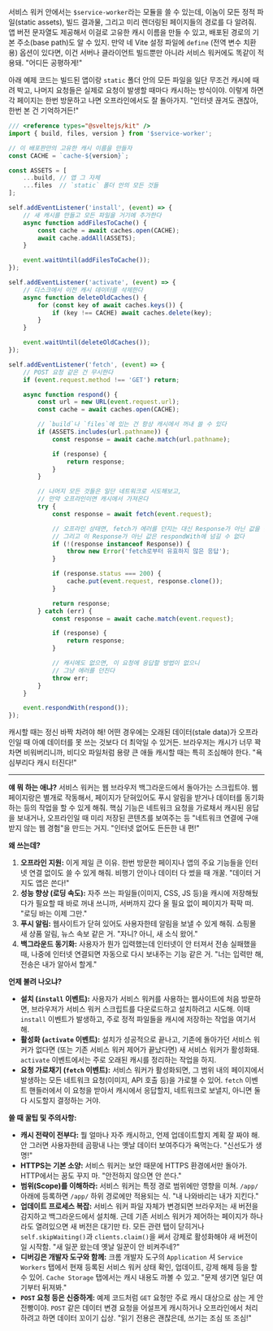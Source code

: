 서비스 워커 안에서는 `$service-worker`라는 모듈을 쓸 수 있는데, 이놈이 모든 정적 파일(static assets), 빌드 결과물, 그리고 미리 렌더링된 페이지들의 경로를 다 알려줘. 앱 버전 문자열도 제공해서 이걸로 고유한 캐시 이름을 만들 수 있고, 배포된 경로의 기본 주소(base path)도 알 수 있지. 만약 네 Vite 설정 파일에 `define` (전역 변수 치환용) 옵션이 있다면, 이건 서버나 클라이언트 빌드뿐만 아니라 서비스 워커에도 똑같이 적용돼. "어디든 공평하게!"

아래 예제 코드는 빌드된 앱이랑 `static` 폴더 안의 모든 파일을 일단 무조건 캐시에 때려 박고, 나머지 요청들은 실제로 요청이 발생할 때마다 캐시하는 방식이야. 이렇게 하면 각 페이지는 한번 방문하고 나면 오프라인에서도 잘 돌아가지. "인터넷 끊겨도 괜찮아, 한번 본 건 기억하거든!"

```typescript
/// <reference types="@sveltejs/kit" />
import { build, files, version } from '$service-worker';

// 이 배포판만의 고유한 캐시 이름을 만들자
const CACHE = `cache-${version}`;

const ASSETS = [
	...build, // 앱 그 자체
	...files  // `static` 폴더 안의 모든 것들
];

self.addEventListener('install', (event) => {
	// 새 캐시를 만들고 모든 파일을 거기에 추가한다
	async function addFilesToCache() {
		const cache = await caches.open(CACHE);
		await cache.addAll(ASSETS);
	}

	event.waitUntil(addFilesToCache());
});

self.addEventListener('activate', (event) => {
	// 디스크에서 이전 캐시 데이터를 삭제한다
	async function deleteOldCaches() {
		for (const key of await caches.keys()) {
			if (key !== CACHE) await caches.delete(key);
		}
	}

	event.waitUntil(deleteOldCaches());
});

self.addEventListener('fetch', (event) => {
	// POST 요청 같은 건 무시한다
	if (event.request.method !== 'GET') return;

	async function respond() {
		const url = new URL(event.request.url);
		const cache = await caches.open(CACHE);

		// `build`나 `files`에 있는 건 항상 캐시에서 꺼내 쓸 수 있다
		if (ASSETS.includes(url.pathname)) {
			const response = await cache.match(url.pathname);

			if (response) {
				return response;
			}
		}

		// 나머지 모든 것들은 일단 네트워크로 시도해보고,
		// 만약 오프라인이면 캐시에서 가져온다
		try {
			const response = await fetch(event.request);

			// 오프라인 상태면, fetch가 에러를 던지는 대신 Response가 아닌 값을 반환할 수 있다
			// 그리고 이 Response가 아닌 값은 respondWith에 넘길 수 없다
			if (!(response instanceof Response)) {
				throw new Error('fetch로부터 유효하지 않은 응답');
			}

			if (response.status === 200) {
				cache.put(event.request, response.clone());
			}

			return response;
		} catch (err) {
			const response = await cache.match(event.request);

			if (response) {
				return response;
			}

			// 캐시에도 없으면, 이 요청에 응답할 방법이 없으니
			// 그냥 에러를 던진다
			throw err;
		}
	}

	event.respondWith(respond());
});
```

캐시할 때는 정신 바짝 차려야 해! 어떤 경우에는 오래된 데이터(stale data)가 오프라인일 때 아예 데이터를 못 쓰는 것보다 더 최악일 수 있거든. 브라우저는 캐시가 너무 꽉 차면 비워버리니까, 비디오 파일처럼 용량 큰 애들 캐시할 때는 특히 조심해야 한다. "욕심부리다 캐시 터진다!"

---

**얘 뭐 하는 애냐?**
서비스 워커는 웹 브라우저 백그라운드에서 돌아가는 스크립트야. 웹페이지랑은 별개로 작동해서, 페이지가 닫혀있어도 푸시 알림을 받거나 데이터를 동기화하는 등의 작업을 할 수 있게 해줘. 핵심 기능은 네트워크 요청을 가로채서 캐시된 응답을 보내거나, 오프라인일 때 미리 저장된 콘텐츠를 보여주는 등 "네트워크 연결에 구애받지 않는 웹 경험"을 만드는 거지. "인터넷 없어도 든든한 내 편!"

**왜 쓰는데?**
1.  **오프라인 지원:** 이게 제일 큰 이유. 한번 방문한 페이지나 앱의 주요 기능들을 인터넷 연결 없이도 쓸 수 있게 해줘. 비행기 안이나 데이터 다 썼을 때 개꿀. "데이터 거지도 앱은 쓴다!"
2.  **성능 향상 (로딩 속도):** 자주 쓰는 파일들(이미지, CSS, JS 등)을 캐시에 저장해뒀다가 필요할 때 바로 꺼내 쓰니까, 서버까지 갔다 올 필요 없이 페이지가 팍팍 떠. "로딩 바는 이제 그만."
3.  **푸시 알림:** 웹사이트가 닫혀 있어도 사용자한테 알림을 보낼 수 있게 해줘. 쇼핑몰 새 상품 알림, 뉴스 속보 같은 거. "자니? 아니, 새 소식 왔어."
4.  **백그라운드 동기화:** 사용자가 뭔가 입력했는데 인터넷이 안 터져서 전송 실패했을 때, 나중에 인터넷 연결되면 자동으로 다시 보내주는 기능 같은 거. "너는 입력만 해, 전송은 내가 알아서 할게."

**언제 불려 나오냐?**
*   **설치 (`install` 이벤트):** 사용자가 서비스 워커를 사용하는 웹사이트에 처음 방문하면, 브라우저가 서비스 워커 스크립트를 다운로드하고 설치하려고 시도해. 이때 `install` 이벤트가 발생하고, 주로 정적 파일들을 캐시에 저장하는 작업을 여기서 해.
*   **활성화 (`activate` 이벤트):** 설치가 성공적으로 끝나고, 기존에 돌아가던 서비스 워커가 없다면 (또는 기존 서비스 워커 제어가 끝났다면) 새 서비스 워커가 활성화돼. `activate` 이벤트에서는 주로 오래된 캐시를 정리하는 작업을 하지.
*   **요청 가로채기 (`fetch` 이벤트):** 서비스 워커가 활성화되면, 그 범위 내의 페이지에서 발생하는 모든 네트워크 요청(이미지, API 호출 등)을 가로챌 수 있어. `fetch` 이벤트 핸들러에서 이 요청을 받아서 캐시에서 응답할지, 네트워크로 보낼지, 아니면 둘 다 시도할지 결정하는 거야.

**쓸 때 꿀팁 및 주의사항:**
*   **캐시 전략이 전부다:** 뭘 얼마나 자주 캐시하고, 언제 업데이트할지 계획 잘 짜야 해. 안 그러면 사용자한테 곰팡내 나는 옛날 데이터 보여주다가 욕먹는다. "신선도가 생명!"
*   **HTTPS는 기본 소양:** 서비스 워커는 보안 때문에 HTTPS 환경에서만 돌아가. HTTP에서는 꿈도 꾸지 마. "안전하지 않으면 안 쓴다."
*   **범위(Scope)를 이해하라:** 서비스 워커는 특정 경로 범위에만 영향을 미쳐. `/app/` 아래에 등록하면 `/app/` 하위 경로에만 적용되는 식. "내 나와바리는 내가 지킨다."
*   **업데이트 프로세스 복잡:** 서비스 워커 파일 자체가 변경되면 브라우저는 새 버전을 감지하고 백그라운드에서 설치해. 근데 기존 서비스 워커가 제어하는 페이지가 하나라도 열려있으면 새 버전은 대기만 타. 모든 관련 탭이 닫히거나 `self.skipWaiting()`과 `clients.claim()`을 써서 강제로 활성화해야 새 버전이 일 시작함. "새 일꾼 왔는데 옛날 일꾼이 안 비켜주네?"
*   **디버깅은 개발자 도구와 함께:** 크롬 개발자 도구의 `Application` 셔 `Service Workers` 탭에서 현재 등록된 서비스 워커 상태 확인, 업데이트, 강제 해제 등을 할 수 있어. `Cache Storage` 탭에서는 캐시 내용도 까볼 수 있고. "문제 생기면 일단 여기부터 뒤져봐."
*   **`POST` 요청 등은 신중하게:** 예제 코드처럼 `GET` 요청만 주로 캐시 대상으로 삼는 게 안전빵이야. `POST` 같은 데이터 변경 요청을 어설프게 캐시하거나 오프라인에서 처리하려고 하면 데이터 꼬이기 십상. "읽기 전용은 괜찮은데, 쓰기는 조심 또 조심!"